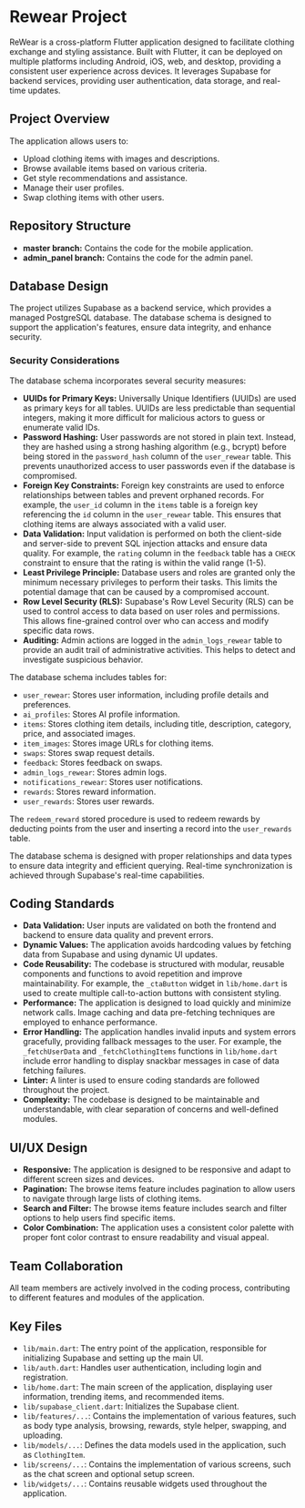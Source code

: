 # Rewear Project

ReWear is a cross-platform Flutter application designed to facilitate clothing exchange and styling assistance. Built with Flutter, it can be deployed on multiple platforms including Android, iOS, web, and desktop, providing a consistent user experience across devices. It leverages Supabase for backend services, providing user authentication, data storage, and real-time updates.

## Project Overview

The application allows users to:

*   Upload clothing items with images and descriptions.
*   Browse available items based on various criteria.
*   Get style recommendations and assistance.
*   Manage their user profiles.
*   Swap clothing items with other users.

## Repository Structure

*   **master branch:** Contains the code for the mobile application.
*   **admin_panel branch:** Contains the code for the admin panel.

## Database Design 

The project utilizes Supabase as a backend service, which provides a managed PostgreSQL database. The database schema is designed to support the application's features, ensure data integrity, and enhance security.

### Security Considerations

The database schema incorporates several security measures:

*   **UUIDs for Primary Keys:** Universally Unique Identifiers (UUIDs) are used as primary keys for all tables. UUIDs are less predictable than sequential integers, making it more difficult for malicious actors to guess or enumerate valid IDs.
*   **Password Hashing:** User passwords are not stored in plain text. Instead, they are hashed using a strong hashing algorithm (e.g., bcrypt) before being stored in the `password_hash` column of the `user_rewear` table. This prevents unauthorized access to user passwords even if the database is compromised.
*   **Foreign Key Constraints:** Foreign key constraints are used to enforce relationships between tables and prevent orphaned records. For example, the `user_id` column in the `items` table is a foreign key referencing the `id` column in the `user_rewear` table. This ensures that clothing items are always associated with a valid user.
*   **Data Validation:** Input validation is performed on both the client-side and server-side to prevent SQL injection attacks and ensure data quality. For example, the `rating` column in the `feedback` table has a `CHECK` constraint to ensure that the rating is within the valid range (1-5).
*   **Least Privilege Principle:** Database users and roles are granted only the minimum necessary privileges to perform their tasks. This limits the potential damage that can be caused by a compromised account.
*   **Row Level Security (RLS):** Supabase's Row Level Security (RLS) can be used to control access to data based on user roles and permissions. This allows fine-grained control over who can access and modify specific data rows.
*   **Auditing:** Admin actions are logged in the `admin_logs_rewear` table to provide an audit trail of administrative activities. This helps to detect and investigate suspicious behavior.


The database schema includes tables for:

*   `user_rewear`: Stores user information, including profile details and preferences.
*   `ai_profiles`: Stores AI profile information.
*   `items`: Stores clothing item details, including title, description, category, price, and associated images.
*   `item_images`: Stores image URLs for clothing items.
*   `swaps`: Stores swap request details.
*   `feedback`: Stores feedback on swaps.
*   `admin_logs_rewear`: Stores admin logs.
*   `notifications_rewear`: Stores user notifications.
*   `rewards`: Stores reward information.
*   `user_rewards`: Stores user rewards.

The `redeem_reward` stored procedure is used to redeem rewards by deducting points from the user and inserting a record into the `user_rewards` table.

The database schema is designed with proper relationships and data types to ensure data integrity and efficient querying. Real-time synchronization is achieved through Supabase's real-time capabilities.

## Coding Standards

*   **Data Validation:** User inputs are validated on both the frontend and backend to ensure data quality and prevent errors.
*   **Dynamic Values:** The application avoids hardcoding values by fetching data from Supabase and using dynamic UI updates.
*   **Code Reusability:** The codebase is structured with modular, reusable components and functions to avoid repetition and improve maintainability. For example, the `_ctaButton` widget in `lib/home.dart` is used to create multiple call-to-action buttons with consistent styling.
*   **Performance:** The application is designed to load quickly and minimize network calls. Image caching and data pre-fetching techniques are employed to enhance performance.
*   **Error Handling:** The application handles invalid inputs and system errors gracefully, providing fallback messages to the user. For example, the `_fetchUserData` and `_fetchClothingItems` functions in `lib/home.dart` include error handling to display snackbar messages in case of data fetching failures.
*   **Linter:** A linter is used to ensure coding standards are followed throughout the project.
*   **Complexity:** The codebase is designed to be maintainable and understandable, with clear separation of concerns and well-defined modules.

## UI/UX Design

*   **Responsive:** The application is designed to be responsive and adapt to different screen sizes and devices.
*   **Pagination:** The browse items feature includes pagination to allow users to navigate through large lists of clothing items.
*   **Search and Filter:** The browse items feature includes search and filter options to help users find specific items.
*   **Color Combination:** The application uses a consistent color palette with proper font color contrast to ensure readability and visual appeal.

## Team Collaboration

All team members are actively involved in the coding process, contributing to different features and modules of the application.

## Key Files

*   `lib/main.dart`: The entry point of the application, responsible for initializing Supabase and setting up the main UI.
*   `lib/auth.dart`: Handles user authentication, including login and registration.
*   `lib/home.dart`: The main screen of the application, displaying user information, trending items, and recommended items.
*   `lib/supabase_client.dart`: Initializes the Supabase client.
*   `lib/features/...`: Contains the implementation of various features, such as body type analysis, browsing, rewards, style helper, swapping, and uploading.
*   `lib/models/...`: Defines the data models used in the application, such as `ClothingItem`.
*   `lib/screens/...`: Contains the implementation of various screens, such as the chat screen and optional setup screen.
*   `lib/widgets/...`: Contains reusable widgets used throughout the application.
